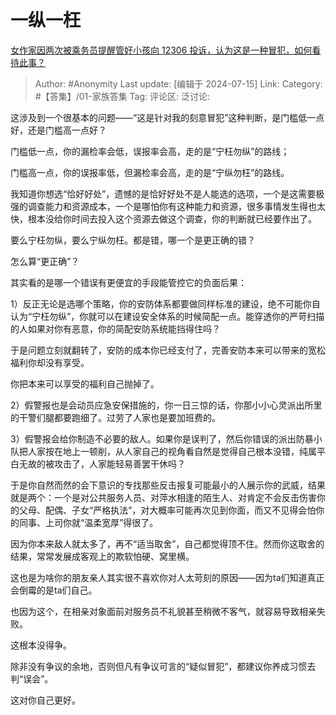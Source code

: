 # 一纵一枉
[女作家因两次被乘务员提醒管好小孩向 12306 投诉，认为这是一种冒犯，如何看待此事？](https://www.zhihu.com/question/614210956/answer/3562757387)

> Author: #Anonymity
> Last update: [编辑于 2024-07-15]
> Link:
> Category: #【答集】/01-家族答集 
> Tag: 
> 评论区:
> 泛讨论:

这涉及到一个很基本的问题——“这是针对我的刻意冒犯”这种判断，是门槛低一点好，还是门槛高一点好？

门槛低一点，你的漏检率会低，误报率会高，走的是“宁枉勿纵”的路线；

门槛高一点，你的误报率低，但漏检率会高，走的是“宁纵勿枉”的路线。

我知道你想选“恰好好处”，遗憾的是恰好好处不是人能选的选项，一个是这需要极强的调查能力和资源成本，一个是哪怕你有这种能力和资源，很多事情发生得也太快，根本没给你时间去投入这个资源去做这个调查，你的判断就已经要作出了。

要么宁枉勿纵，要么宁纵勿枉。都是错，哪一个是更正确的错？

怎么算“更正确”？

其实看的是哪一个错误有更便宜的手段能管控它的负面后果：

1）反正无论是选哪个策略，你的安防体系都要做同样标准的建设，绝不可能你自认为“宁枉勿纵”，你就可以在建设安全体系的时候简配一点。能穿透你的严苛扫描的人如果对你有恶意，你的简配安防系统能挡得住吗？

于是问题立刻就翻转了，安防的成本你已经支付了，完善安防本来可以带来的宽松福利你却没有享受。

你把本来可以享受的福利自己抛掉了。

2）假警报也是会动员应急安保措施的，你一日三惊的话，你那小小心灵派出所里的干警们腿都要跑细了。过劳了人家也是要加班费的。

3）假警报会给你制造不必要的敌人。如果你是误判了，然后你错误的派出防暴小队把人家按在地上一顿削，从人家自己的视角看自然是觉得自己根本没错，纯属平白无故的被攻击了，人家能轻易善罢干休吗？

于是你自然而然的会下意识的专找那些反击报复可能最小的人展示你的武威，结果就是两个：一个是对公共服务人员、对萍水相逢的陌生人、对肯定不会反击伤害你的父母、配偶、子女“严格执法”，对大概率可能再次见到你面，而又不见得会怕你的同事、上司你就“温柔宽厚”得很了。

因为你本来敌人就太多了，再不“适当取舍”，自己都觉得顶不住。然而你这取舍的结果，常常发展成客观上的欺软怕硬、窝里横。

这也是为啥你的朋友亲人其实很不喜欢你对人太苛刻的原因——因为ta们知道真正会倒霉的是ta们自己。

也因为这个，在相亲对象面前对服务员不礼貌甚至稍微不客气，就容易导致相亲失败。

这根本没得争。

除非没有争议的余地，否则但凡有争议可言的“疑似冒犯”，都建议你养成习惯去判“误会”。

这对你自己更好。